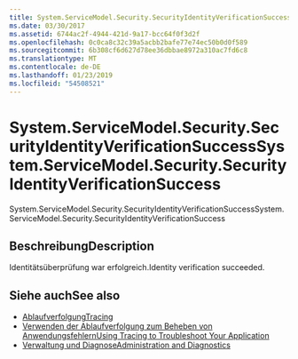 ```yaml
---
title: System.ServiceModel.Security.SecurityIdentityVerificationSuccess
ms.date: 03/30/2017
ms.assetid: 6744ac2f-4944-421d-9a17-bcc64f0f3d2f
ms.openlocfilehash: 0c0ca8c32c39a5acbb2bafe77e74ec50b0d0f589
ms.sourcegitcommit: 6b308cf6d627d78ee36dbbae8972a310ac7fd6c8
ms.translationtype: MT
ms.contentlocale: de-DE
ms.lasthandoff: 01/23/2019
ms.locfileid: "54508521"
---
```

# <a name="systemservicemodelsecuritysecurityidentityverificationsuccess"></a><span data-ttu-id="bede0-102">System.ServiceModel.Security.SecurityIdentityVerificationSuccess</span><span class="sxs-lookup"><span data-stu-id="bede0-102">System.ServiceModel.Security.SecurityIdentityVerificationSuccess</span></span>
<span data-ttu-id="bede0-103">System.ServiceModel.Security.SecurityIdentityVerificationSuccess</span><span class="sxs-lookup"><span data-stu-id="bede0-103">System.ServiceModel.Security.SecurityIdentityVerificationSuccess</span></span>  
  
## <a name="description"></a><span data-ttu-id="bede0-104">Beschreibung</span><span class="sxs-lookup"><span data-stu-id="bede0-104">Description</span></span>  
 <span data-ttu-id="bede0-105">Identitätsüberprüfung war erfolgreich.</span><span class="sxs-lookup"><span data-stu-id="bede0-105">Identity verification succeeded.</span></span>  
  
## <a name="see-also"></a><span data-ttu-id="bede0-106">Siehe auch</span><span class="sxs-lookup"><span data-stu-id="bede0-106">See also</span></span>
- [<span data-ttu-id="bede0-107">Ablaufverfolgung</span><span class="sxs-lookup"><span data-stu-id="bede0-107">Tracing</span></span>](../../../../../docs/framework/wcf/diagnostics/tracing/index.md)
- [<span data-ttu-id="bede0-108">Verwenden der Ablaufverfolgung zum Beheben von Anwendungsfehlern</span><span class="sxs-lookup"><span data-stu-id="bede0-108">Using Tracing to Troubleshoot Your Application</span></span>](../../../../../docs/framework/wcf/diagnostics/tracing/using-tracing-to-troubleshoot-your-application.md)
- [<span data-ttu-id="bede0-109">Verwaltung und Diagnose</span><span class="sxs-lookup"><span data-stu-id="bede0-109">Administration and Diagnostics</span></span>](../../../../../docs/framework/wcf/diagnostics/index.md)

